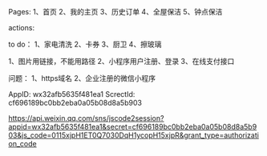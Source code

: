 Pages:
1、首页
2、我的主页
3、历史订单
4、全屋保洁
5、钟点保洁

actions:


to do：
1、家电清洗
2、卡券
3、厨卫
4、擦玻璃


1、图片用链接，不能用路径
2、小程序用户注册、登录
3、在线支付接口

问题：
1、https域名
2、企业注册的微信小程序

AppID:
wx32afb5635f481ea1
ScrectId:
cf696189bc0bb2eba0a05b08d8a5b903

https://api.weixin.qq.com/sns/jscode2session?appid=wx32afb5635f481ea1&secret=cf696189bc0bb2eba0a05b08d8a5b903&js_code=0115xjpH1ET0Q7030DqH1ycopH15xjpR&grant_type=authorization_code
